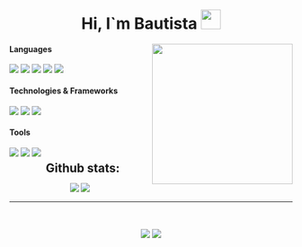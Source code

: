 <h1 align="center">Hi, I`m Bautista <img src="https://media.giphy.com/media/hvRJCLFzcasrR4ia7z/giphy.gif" width="35"></h1>


<picture> <img align="right" src="https://github.com/7oSkaaa/7oSkaaa/blob/main/Images/Right_Side.gif?raw=true" width = 250px></picture>



<h4> Languages </h4>
<span> 
  <img src="https://img.shields.io/badge/C%23-239120?style=for-the-badge&logo=csharp&logoColor=white">
  <img src="https://img.shields.io/badge/SQL-4479A1?style=for-the-badge&logo=sql&logoColor=white">
  <img src="https://img.shields.io/badge/Python-3776AB?style=for-the-badge&logo=python&logoColor=white">
  <img src="https://img.shields.io/badge/HTML5-E34F26?style=for-the-badge&logo=html5&logoColor=white">
  <img src="https://img.shields.io/badge/CSS3-1572B6?style=for-the-badge&logo=css3&logoColor=white">
</span>

<h4> Technologies & Frameworks </h4>
<span> 
  <img src="https://img.shields.io/badge/.NET-512BD4?style=for-the-badge&logo=dotnet&logoColor=white">
  <img src="https://img.shields.io/badge/Entity%20Framework-512BD4?style=for-the-badge&logo=ef&logoColor=white">
  <img src="https://img.shields.io/badge/Windows%20Forms-0078D6?style=for-the-badge&logo=windows&logoColor=white">
</span>

<h4> Tools </h4>
<span> 
  <img src="https://img.shields.io/badge/Visual%20Studio-5C2D91?style=for-the-badge&logo=visualstudio&logoColor=white">
  <img src="https://img.shields.io/badge/Git-F05032?style=for-the-badge&logo=git&logoColor=white">
  <img src="https://img.shields.io/badge/GitHub-181717?style=for-the-badge&logo=github&logoColor=white">
</span>

<div align="center">
<h2 align="center" style="margin: 5px 10px;">Github stats:</h2> 

[![](https://github-readme-stats.vercel.app/api?username=bautimarinellis-gh&show_icons=true&theme=tokyonight&hide_border=true&locale=en)](https://github.com/bautimarinellis-gh)
[![](https://github-readme-streak-stats.herokuapp.com/?user=bautimarinellis-gh&theme=material-palenight)](https://github.com/bautimarinellis-gh)
</div>

<hr>
<p align="center">
   <br>
<br>	
<a target="_blank" href="https://www.linkedin.com/in/bautistamarinelliscaglia/"><img src="https://img.shields.io/badge/-LinkedIn-0077B5?style=for-the-badge&logo=Linkedin&logoColor=white"></img></a>
<a target="_blank" href="https://www.instagram.com/bautimarinelli"><img src="https://img.shields.io/badge/Instagram-%23E4405F.svg?style=for-the-badge&logo=Instagram&logoColor=white)"></img></a>
<br>
</p>






